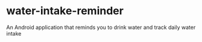 # water-intake-reminder
An Android application that reminds you to drink water and track daily water intake 
